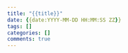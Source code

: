 ```yaml
---
title: "{{title}}"
date: {{date:YYYY-MM-DD HH:MM:SS ZZ}}
tags: []
categories: []
comments: true
---
```

